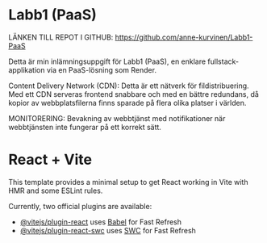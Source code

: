 
# Labb1 (PaaS)
LÄNKEN TILL REPOT I GITHUB:  https://github.com/anne-kurvinen/Labb1-PaaS


Detta är min inlämningsuppgift för Labb1 (PaaS), en enklare fullstack-applikation via en PaaS-lösning som Render.

Content Delivery Network (CDN): 
Detta är ett nätverk för fildistribuering. Med ett CDN serveras frontend snabbare och med en bättre redundans, då kopior av webbplatsfilerna finns sparade på flera olika platser i världen. 

MONITORERING:
Bevakning av webbtjänst med notifikationer när webbtjänsten inte fungerar på ett korrekt sätt.



# React + Vite

This template provides a minimal setup to get React working in Vite with HMR and some ESLint rules.

Currently, two official plugins are available:

- [@vitejs/plugin-react](https://github.com/vitejs/vite-plugin-react/blob/main/packages/plugin-react/README.md) uses [Babel](https://babeljs.io/) for Fast Refresh
- [@vitejs/plugin-react-swc](https://github.com/vitejs/vite-plugin-react-swc) uses [SWC](https://swc.rs/) for Fast Refresh

